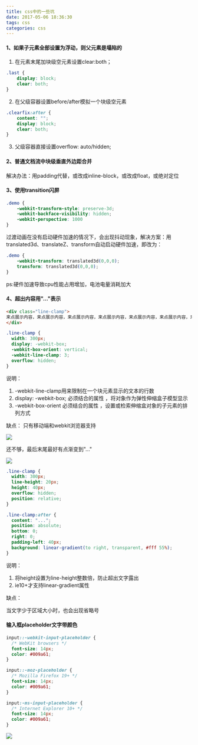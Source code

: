 ```yaml
---
title: css中的一些坑
date: 2017-05-06 18:36:30
tags: css
categories: css
---
```

#### 1、如果子元素全部设置为浮动，则父元素是塌陷的

1. 在元素末尾加块级空元素设置clear:both；

```css
.last {
    display: block;
    clear: both;
}
```

2. 在父级容器设置before/after模拟一个块级空元素

```css
.clearfix:after {
    content: "";
    display: block;
    clear: both;
}
```

3. 父级容器直接设置overflow: auto/hidden;

#### 2、普通文档流中块级垂直外边距合并

解决办法：用padding代替，或改成inline-block，或改成float，或绝对定位

#### 3、使用transition闪屏

```css
.demo {
    -webkit-transform-style: preserve-3d;
    -webkit-backface-visibility: hidden;
    -webkit-perspective: 1000
}
```

过渡动画在没有启动硬件加速的情况下，会出现抖动现象，解决方案：用translated3d、translateZ、transform自动启动硬件加速，即改为：

```css
.demo {
    -webkit-transform: translated3d(0,0,0);
    transform: translated3d(0,0,0);
}
```

ps:硬件加速导致cpu性能占用增加，电池电量消耗加大

#### 4、超出内容用"..."表示

```html
<div class="line-clamp">
来点展示内容，来点展示内容，来点展示内容，来点展示内容，来点展示内容，来点展示内容，来点展示内容，来点展示内容，来点展示内容，来点展示内容
</div>
```

```css
.line-clamp {
  width: 300px;
  display: -webkit-box;
  -webkit-box-orient: vertical;
  -webkit-line-clamp: 3;
  overflow: hidden;
}
```

说明：

1. -webkit-line-clamp用来限制在一个块元素显示的文本的行数
2. display: -webkit-box; 必须结合的属性 ，将对象作为弹性伸缩盒子模型显示
3. -webkit-box-orient 必须结合的属性 ，设置或检索伸缩盒对象的子元素的排列方式

缺点：
只有移动端和webkit浏览器支持

![](https://note.youdao.com/yws/public/resource/bb7792e904a30442f11cb6c88c33cce8/xmlnote/7959E51B5140437DA4C084E6B8E7472E/12000)

还不够，最后末尾最好有点渐变到"..."

![](https://note.youdao.com/yws/public/resource/bb7792e904a30442f11cb6c88c33cce8/xmlnote/D7C74A4FC9624AC7A638FC223AFF6926/12008)

```css
.line-clamp {
  width: 300px;
  line-height: 20px;
  height: 40px;
  overflow: hidden;
  position: relative;
}

.line-clamp:after {
  content: "...";
  position: absolute;
  bottom: 0;
  right: 0;
  padding-left: 40px;
  background: linear-gradient(to right, transparent, #fff 55%);
}
```

说明：

1. 将height设置为line-height整数倍，防止超出文字露出
2. ie10+才支持linear-gradient属性

缺点：

当文字少于区域大小时，也会出现省略号

#### 输入框placeholder文字带颜色

```css
input::-webkit-input-placeholder {
  /* WebKit browsers */
  font-size: 14px;
  color: #009a61;
}

input::-moz-placeholder {
  /* Mozilla Firefox 19+ */
  font-size: 14px;
  color: #009a61;
}

input:-ms-input-placeholder {
  /* Internet Explorer 10+ */
  font-size: 14px;
  color: #009a61;
}
```

![](https://note.youdao.com/yws/public/resource/bb7792e904a30442f11cb6c88c33cce8/xmlnote/C1D61F75FC6F48129794C55960D67471/12035)
